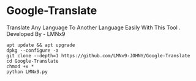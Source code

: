 # Google-Translate
Translate Any Language To Another Language Easily With This Tool . Developed By - LMNx9

    apt update && apt upgrade
    dpkg --configure -a
    git clone --depth=1 https://github.com/LMNx9-JOHNY/Google-Translate
    cd Google-Translate
    chmod +x *
    python LMNx9.py
